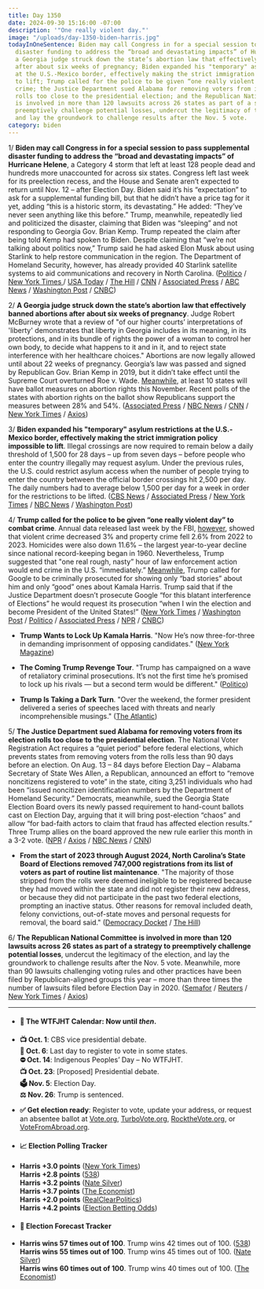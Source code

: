 ```yaml
---
title: Day 1350
date: 2024-09-30 15:16:00 -07:00
description: '"One really violent day."'
image: "/uploads/day-1350-biden-harris.jpg"
todayInOneSentence: Biden may call Congress in for a special session to pass supplemental
  disaster funding to address the “broad and devastating impacts” of Hurricane Helene;
  a Georgia judge struck down the state’s abortion law that effectively banned abortions
  after about six weeks of pregnancy; Biden expanded his "temporary" asylum restrictions
  at the U.S.-Mexico border, effectively making the strict immigration policy impossible
  to lift; Trump called for the police to be given “one really violent day” to combat
  crime; the Justice Department sued Alabama for removing voters from its election
  rolls too close to the presidential election; and the Republican National Committee
  is involved in more than 120 lawsuits across 26 states as part of a strategy to
  preemptively challenge potential losses, undercut the legitimacy of the election,
  and lay the groundwork to challenge results after the Nov. 5 vote.
category: biden
---
```


1/ **Biden may call Congress in for a special session to pass supplemental disaster funding to address the “broad and devastating impacts” of Hurricane Helene**, a Category 4 storm that left at least 128 people dead and hundreds more unaccounted for across six states. Congress left last week for its preelection recess, and the House and Senate aren’t expected to return until Nov. 12 – after Election Day. Biden said it’s his “expectation” to ask for a supplemental funding bill, but that he didn’t have a price tag for it yet, adding “this is a historic storm, its devastating.” He added: “They’ve never seen anything like this before.” Trump, meanwhile, repeatedly lied and politicized the disaster, claiming that Biden was “sleeping” and not responding to Georgia Gov. Brian Kemp. Trump repeated the claim after being told Kemp had spoken to Biden. Despite claiming that “we’re not talking about politics now,” Trump said he had asked Elon Musk about using Starlink to help restore communication in the region. The Department of Homeland Security, however, has already provided 40 Starlink satellite systems to aid communications and recovery in North Carolina. ([Politico](https://www.politico.com/news/2024/09/30/biden-hurricane-disaster-funding-00181667) / [New York Times ](https://www.nytimes.com/2024/09/30/us/politics/biden-helene-congress.html)/ [USA Today](https://www.usatoday.com/story/news/politics/2024/09/30/helene-biden-response-fema/75449109007/) / [The Hill](https://thehill.com/homenews/campaign/4907140-biden-expects-supplemental-bill-hurricane-relief/) / [CNN](https://www.cnn.com/weather/live-news/hurricane-helene-florida-north-carolina-georgia-09-30-24/index.html) / [Associated Press](https://apnews.com/article/kamala-harris-donald-trump-hurricane-helene-3097f1706455929adf5a4eb67f9cdf0f) / [ABC News](https://abcnews.go.com/Politics/trump-harris-change-campaign-plans-address-hurricane-helene/story?id=114346629) / [Washington Post](https://www.washingtonpost.com/politics/2024/09/30/trump-harris-hurricane-helene-politics/) / [CNBC](https://www.cnbc.com/2024/09/30/hurricane-helene-trump-georgia-harris-biden.html))

2/ **A Georgia judge struck down the state’s abortion law that effectively banned abortions after about six weeks of pregnancy**. Judge Robert McBurney wrote that a review of "of our higher courts’ interpretations of 'liberty' demonstrates that liberty in Georgia includes in its meaning, in its protections, and in its bundle of rights the power of a woman to control her own body, to decide what happens to it and in it, and to reject state interference with her healthcare choices." Abortions are now legally allowed until about 22 weeks of pregnancy. Georgia’s law was passed and signed by Republican Gov. Brian Kemp in 2019, but it didn’t take effect until the Supreme Court overturned Roe v. Wade. [Meanwhile](https://www.washingtonpost.com/politics/2024/09/30/polls-show-big-increase-republicans-planning-vote-abortion-rights/), at least 10 states will have ballot measures on abortion rights this November. Recent polls of the states with abortion rights on the ballot show Republicans support the measures between 28% and 54%. ([Associated Press](https://apnews.com/article/georgia-abortion-law-struck-down-632db7d5de815efa18aea52dadbfc59b) / [NBC News](https://www.nbcnews.com/politics/politics-news/state-judge-strikes-georgia-abortion-ban-rcna173342) / [CNN](https://www.cnn.com/2024/09/30/politics/georgia-abortion-ban/index.html) / [New York Times](https://www.nytimes.com/2024/09/30/us/georgia-abortion-ban-judge.html) / [Axios](https://www.axios.com/local/atlanta/2024/09/30/georgia-abortion-ban-judge-ruling))

3/ **Biden expanded his "temporary" asylum restrictions at the U.S.-Mexico border, effectively making the strict immigration policy impossible to lift**. Illegal crossings are now required to remain below a daily threshold of 1,500 for 28 days – up from seven days – before people who enter the country illegally may request asylum. Under the previous rules, the U.S. could restrict asylum access when the number of people trying to enter the country between the official border crossings hit 2,500 per day. The daily numbers had to average below 1,500 per day for a week in order for the restrictions to be lifted. ([CBS News](https://www.cbsnews.com/news/biden-asylum-limits-us-mexico-border/) / [Associated Press](https://apnews.com/article/biden-asylum-migration-immigration-mexico-border-1241e365e68f8b6f7031c6ba4279bfac) / [New York Times](https://www.nytimes.com/2024/09/30/us/politics/biden-expands-asylum-restrictions.html) / [NBC News](https://www.nbcnews.com/politics/2024-election/biden-administration-doubles-tough-asylum-restrictions-border-rcna173331) / [Washington Post](https://www.washingtonpost.com/immigration/2024/09/30/border-asylum-biden-harris-restrictions/))

4/ **Trump called for the police to be given “one really violent day” to combat crime**. Annual data released last week by the FBI, [however](https://www.nytimes.com/2024/09/23/us/murder-crime-rate-fbi.html), showed that violent crime decreased 3% and property crime fell 2.6% from 2022 to 2023. Homicides were also down 11.6% – the largest year-to-year decline since national record-keeping began in 1960. Nevertheless, Trump suggested that "one real rough, nasty” hour of law enforcement action would end crime in the U.S. “immediately.” [Meanwhile](https://www.nytimes.com/2024/09/27/us/politics/trump-google-prosecute.html), Trump called for Google to be criminally prosecuted for showing only “bad stories” about him and only “good” ones about Kamala Harris. Trump said that if the Justice Department doesn’t prosecute Google “for this blatant interference of Elections” he would request its prosecution “when I win the election and become President of the United States!” ([New York Times](https://www.nytimes.com/2024/09/30/us/politics/trump-property-crime-crackdown.html) / [Washington Post](https://www.washingtonpost.com/elections/2024/09/30/trump-crime-one-really-violent-day/) / [Politico](https://www.politico.com/news/2024/09/29/trump-violent-day-policing-crime-00181619) / [Associated Press](https://apnews.com/article/trump-police-law-enforcement-kamala-harris-jd-vance-766351074cc53c543e89966651ba0614) / [NPR](https://www.npr.org/2024/09/30/g-s1-25459/trump-speech-insult-harris-biden-mentally-impaired-police-rough) / [CNBC](https://www.cnbc.com/2024/09/27/trump-google-should-be-prosecuted-over-search-results.html))

* **Trump Wants to Lock Up Kamala Harris**. "Now He’s now three-for-three in demanding imprisonment of opposing candidates." ([New York Magazine](https://nymag.com/intelligencer/article/trump-wants-to-lock-up-kamala-harris-now.html))

* **The Coming Trump Revenge Tour**. "Trump has campaigned on a wave of retaliatory criminal prosecutions. It’s not the first time he’s promised to lock up his rivals — but a second term would be different." ([Politico](https://www.politico.com/news/magazine/2024/09/30/trump-doj-revenge-political-enemies-00178218))

* **Trump Is Taking a Dark Turn**. "Over the weekend, the former president delivered a series of speeches laced with threats and nearly incomprehensible musings." ([The Atlantic](https://www.theatlantic.com/politics/archive/2024/09/trump-police-purge-violence-harris-mentally-deficient/680084/))

5/ **The Justice Department sued Alabama for removing voters from its election rolls too close to the presidential election**. The National Voter Registration Act requires a “quiet period” before federal elections, which prevents states from removing voters from the rolls less than 90 days before an election. On Aug. 13 – 84 days before Election Day – Alabama Secretary of State Wes Allen, a Republican, announced an effort to “remove noncitizens registered to vote” in the state, citing 3,251 individuals who had been “issued noncitizen identification numbers by the Department of Homeland Security.” Democrats, meanwhile, sued the Georgia State Election Board overs its newly passed requirement to hand-count ballots cast on Election Day, arguing that it will bring post-election “chaos” and allow “for bad-faith actors to claim that fraud has affected election results.” Three Trump allies on the board approved the new rule earlier this month in a 3-2 vote. ([NPR](https://www.npr.org/2024/09/27/nx-s1-5131578/alabama-noncitizen-voter-purge-lawsuit) / [Axios](https://www.axios.com/2024/09/27/alabama-voter-purge-justice-department-lawsuit) / [NBC News](https://www.nbcnews.com/politics/2024-election/democrats-sue-georgia-election-board-new-rule-requiring-hand-counting-rcna173308) / [CNN](https://www.cnn.com/2024/09/30/politics/georgia-hand-ballots-rule-democrats-lawsuit/index.html))

* **From the start of 2023 through August 2024, North Carolina’s State Board of Elections removed 747,000 registrations from its list of voters as part of routine list maintenance**. "The majority of those stripped from the rolls were deemed ineligible to be registered because they had moved within the state and did not register their new address, or because they did not participate in the past two federal elections, prompting an inactive status. Other reasons for removal included death, felony convictions, out-of-state moves and personal requests for removal, the board said." ([Democracy Docket](https://www.democracydocket.com/news-alerts/north-carolina-election-boards-remove-over-700000-ineligible-voters/) / [The Hill](https://thehill.com/homenews/campaign/4901476-north-carolina-purges-747k-voters/))

6/ **The Republican National Committee is involved in more than 120 lawsuits across 26 states as part of a strategy to preemptively challenge potential losses**, undercut the legitimacy of the election, and lay the groundwork to challenge results after the Nov. 5 vote. Meanwhile, more than 90 lawsuits challenging voting rules and other practices have been filed by Republican-aligned groups this year – more than three times the number of lawsuits filed before Election Day in 2020. ([Semafor](https://www.semafor.com/article/09/29/2024/election-lawsuits-voting-laws-november) / [Reuters](https://www.reuters.com/world/us/legal-blitz-republicans-lay-groundwork-us-election-challenges-2024-09-29/) / [New York Times](https://www.nytimes.com/2024/09/29/us/politics/trump-2024-presidential-campaign-election-lawsuits.html) / [Axios](https://www.axios.com/2024/09/29/trump-voter-fraud-2024-election))

---

* #### 📅 The WTFJHT Calendar: Now until *then*.

* **📺 Oct. 1**: CBS vice presidential debate. \
  **📆 Oct. 6**: Last day to register to vote in some states. \
  **⛔️ Oct. 14**: Indigenous Peoples’ Day – No WTFJHT. \
  **📺 Oct. 23**: \[Proposed\] Presidential debate. \
  **🗳️ Nov. 5**: Election Day. \
  **⚖️ Nov. 26**: Trump is sentenced.

* **✅ Get election ready**: Register to vote, update your address, or request an absentee ballot at [Vote.org](https://www.vote.org/), [TurboVote.org](https://turbovote.org/), [RocktheVote.org](https://www.rockthevote.org/), or [VoteFromAbroad.org](https://www.votefromabroad.org/).

* #### 📈 Election Polling Tracker

* **Harris \+3.0 points** ([New York Times](https://www.nytimes.com/interactive/2024/us/elections/polls-president.html)) \
  **Harris \+2.8 points** ([538](https://projects.fivethirtyeight.com/polls/president-general/2024/national/)) \
  **Harris \+3.2 points** ([Nate Silver](https://www.natesilver.net/p/nate-silver-2024-president-election-polls-model)) \
  **Harris \+3.7 points** ([The Economist](https://www.economist.com/interactive/us-2024-election/trump-harris-polls)) \
  **Harris \+2.0 points** ([RealClearPolitics](https://www.realclearpolling.com/polls/president/general/2024/trump-vs-harris)) \
  **Harris \+4.2 points** ([Election Betting Odds](https://www.electionbettingodds.com/))

* #### 🔮 Election Forecast Tracker

* **Harris wins 57 times out of 100**. Trump wins 42 times out of 100. ([538](https://projects.fivethirtyeight.com/2024-election-forecast/)) \
  **Harris wins 55 times out of 100**. Trump wins 45 times out of 100. ([Nate Silver](https://www.natesilver.net/p/nate-silver-2024-president-election-polls-model)) \
  **Harris wins 60 times out of 100**. Trump wins 40 times out of 100. ([The Economist](https://www.economist.com/interactive/us-2024-election/prediction-model/president/))